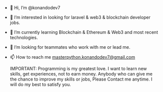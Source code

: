 - 👋 Hi, I’m @konandodev7
- 👀 I’m interested in looking for laravel & web3 & blockchain developer jobs.
- 🌱 I’m currently learning Blockchain & Ethereum & Web3 and most recent technologies.
- 💞️ I’m looking for teammates who work with me or lead me.
- 📫 How to reach me masterpython.konandodev7@gmail.com

  IMPORTANT:
  Programming is my greatest love.
  I want to learn new skills, get experiences, not to earn money.
  Anybody who can give me the chance to improve my skills or jobs, Please Contact me anytime.
  I will do my best to satisfy you.

<!---
konandodev7/konandodev7 is a ✨ special ✨ repository because its `README.md` (this file) appears on your GitHub profile.
You can click the Preview link to take a look at your changes.
--->
